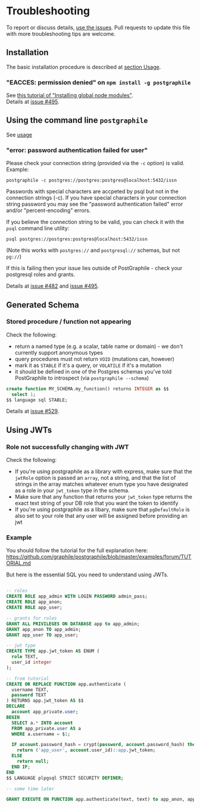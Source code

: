 <!--

==================== CONTRIBUTING INSTRUCTIONS ====================

We love PRs updating TROUBLESHOOTING.md with your own tips or improving those of others. Please follow the following best practices when adding new items:

1. Follow the formating convention described below.

2. Use neutral and respectful language, e.g. "You may sometimes meet an issue with ..." rather than "You may sometimes meet a really annoying issue with ..."

3. Be concise: describe the problem with precision, and add the solution details only when it is short (the solution should be a link when is too long, e.g. to a GitHub gist).

4. Cite the "motivation" in your PR. For example it might be from [postgraphile/issues](https://github.com/graphile/postgraphile/issues) or [stackoverflow](https://stackoverflow.com/search?q=postgraphile). This helps us gauge how common the issue is.


Format:
```
## subject group X
...

### problem Y1 at subject X
...

Details at ...

### problem Y2 at subject X
...

Details at ...
```

Thanks! 🙏

====================    END OF INSTRUCTIONS    ==================== 
-->

# Troubleshooting

To report or discuss details, [use the issues](https://github.com/graphile/postgraphile/issues). Pull requests to update this file with more troubleshooting tips are welcome.

## Installation

The basic installation procedure is described at [section Usage](README.md#usage).

### "EACCES: permission denied" on `npm install -g postgraphile`

See [this tutorial of "Installing global node modules"](<https://github.com/nodeschool/discussions/wiki/Installing-global-node-modules-(Linux-and-Mac)>).  
Details at [issue #495](https://github.com/graphile/postgraphile/issues/495).

## Using the command line `postgraphile`

See [usage](README.md#usage)

### "error: password authentication failed for user"

Please check your connection string (provided via the `-c` option) is valid. Example:

```
postgraphile -c postgres://postgres:postgres@localhost:5432/issn
```
Passwords with special characters are accpeted by psql but not in the connection strings (-c). If you have special characters in your connection string password you may see the "password authentication failed" error and/or "percent-encoding" errors.

If you believe the connection string to be valid, you can check it with the `psql` command line utility:

```
psql postgres://postgres:postgres@localhost:5432/issn
```
(Note this works with `postgres://` and `postgresql://` schemas, but not `pg://`)

If this is failing then your issue lies outside of PostGraphile - check your postgresql roles and grants.

Details at [issue #482](https://github.com/graphile/postgraphile/issues/482) and [issue #495](https://github.com/graphile/postgraphile/issues/495).

## Generated Schema

### Stored procedure / function not appearing

Check the following:

* return a named type (e.g. a scalar, table name or domain) - we don't currently support anonymous types
* query procedures must not return `VOID` (mutations can, however)
* mark it as `STABLE` if it's a query, or `VOLATILE` if it's a mutation
* it should be defined in one of the Postgres schemas you've told PostGraphile to introspect (via `postgraphile --schema`)

```sql
create function MY_SCHEMA.my_function() returns INTEGER as $$
  select 1;
$$ language sql STABLE;
```

Details at [issue #529](https://github.com/graphile/postgraphile/issues/529).



## Using JWTs

### Role not successfully changing with JWT

Check the following:

* If you're using postgraphile as a library with express, make sure that the ``jwtRole`` option is passed an ``array``, not a string, and that the list of strings in the array matches whatever enum type you have designated as a role in your ``jwt_token`` type in the schema.
* Make sure that any function that returns your ``jwt_token`` type returns the exact text string of your DB role that you want the token to identify 
* If you're using postgraphile as a libary, make sure that ``pgDefaultRole`` is also set to your role that any user will be assigned before providing an jwt

### Example

You should follow the tutorial for the full explanation here: https://github.com/graphile/postgraphile/blob/master/examples/forum/TUTORIAL.md

But here is the essential SQL you need to understand using JWTs.

```sql

-- roles
CREATE ROLE app_admin WITH LOGIN PASSWORD admin_pass;
CREATE ROLE app_anon;
CREATE ROLE app_user;

-- grants for roles
GRANT ALL PRIVILEGES ON DATABASE app to app_admin;
GRANT app_anon TO app_admin;
GRANT app_user TO app_user;

-- jwt type
CREATE TYPE app.jwt_token AS ENUM (
  role TEXT,
  user_id integer
);

-- from tutorial
CREATE OR REPLACE FUNCTION app.authenticate (
  username TEXT, 
  password TEXT
) RETURNS app.jwt_token AS $$
DECLARE
  account app_private.user;
BEGIN
  SELECT a.* INTO account
  FROM app_private.user AS a
  WHERE a.username = $1;

  IF account.password_hash = crypt(password, account.password_hash) then
    return ('app_user', account.user_id)::app.jwt_token;
  ELSE
    return null;
  END IF;
END
$$ LANGUAGE plpgsql STRICT SECURITY DEFINER;

-- some time later

GRANT EXECUTE ON FUNCTION app.authenticate(text, text) to app_anon, app_user;

```
